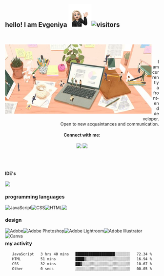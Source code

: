 ## hello! I am Evgeniya <img src="https://github.com/e-doschechnikova/e-doschechnikova/blob/main/hello.png?raw=true" width="75px">![visitors](https://visitor-badge.glitch.me/badge?page_id=e-doschechnikova.e-doschechnikova&left_color=black&right_color=pink)
<br>
<br>
<img align="left"
            src="https://github.com/e-doschechnikova/e-doschechnikova/blob/main/main.jpg?raw=true"
            width="480px"
          />

 <div align="center">
    </br>
     </br>
        <p style="text-align: right">
       I am currently a front-end developer. 
           <br> Open to new acquaintances and communication. </p>
  <div>
            
#### Connect with me:
<a href="https://www.linkedin.com/in/e-doschechnikova/">
<img src="https://img.shields.io/badge/linkedin-0077B5.svg?style=flat-square&logo=linkedin&logoColor=white"/></a>
<a href="https://instagram.com/drobakova_ev">
<img src="https://img.shields.io/badge/instagram-E4405F.svg?style=flat-square&logo=instagram&logoColor=white"/></a> <br>
   </br>
    </br>
     </br>
   
   <div align="left">
            
   #### IDE's

<img align="left" src="https://img.shields.io/badge/-Visual%20Studio%20Code-23A9F2?style=flat-square&logo=Visual%20Studio%20Code&logoColor=white"/> <br>
            
   ### programming languages

<img align="left" alt="JavaScript" src="https://img.shields.io/badge/JavaScript%20-%23F7DF1E.svg?style=flat-square&logo=javascript&logoColor=black">
<img align="left" alt="CSS" src="https://img.shields.io/badge/CSS%20-%231572B6.svg?style=flat-square&logo=css3&logoColor=white">
<img align="left"alt="HTML" src="https://img.shields.io/badge/HTML%20-%23E34F26.svg?style=flat-square&logo=html5&logoColor=white">
<img align="left"src="https://img.shields.io/badge/markdown-%23000000.svg?style=flat-square&logo=markdown&logoColor=white"/> <br>
</div>
<div align="left">
            
   ### design

<img align="left" alt="Adobe" src="https://img.shields.io/badge/Adobe-%23FF0000.svg?style=flat-square&logo=adobe&logoColor=white"/>
<img align="left" alt="Adobe Photoshop" src="https://img.shields.io/badge/Adobe Photoshop-%2331A8FF.svg?style=flat-square&logo=adobephotoshop&logoColor=white"/>
<img align="left" alt="Adobe Lightroom" src="https://img.shields.io/badge/Adobe%20Lightroom-31A8FF.svg?style=flat-square&logo=Adobe%20Lightroom&logoColor=white" />
<img align="left" alt="Adobe Illustrator" src="https://img.shields.io/badge/Adobe Illustrator-%23FF9A00.svg?style=flat-square&logo=adobe%20illustrator&logoColor=white" />
<img align="left" alt="Canva" src="https://img.shields.io/badge/Canva-%2300C4CC.svg?style=flat-square&logo=Canva&logoColor=white" /> <br>

   ### my activity
 </div>
            
<!--START_SECTION:waka-->

```text
JavaScript   3 hrs 40 mins   ██████████████████░░░░░░░   72.34 %
HTML         51 mins         ████▒░░░░░░░░░░░░░░░░░░░░   16.94 %
CSS          32 mins         ██▓░░░░░░░░░░░░░░░░░░░░░░   10.67 %
Other        0 secs          ░░░░░░░░░░░░░░░░░░░░░░░░░   00.05 %
```

<!--END_SECTION:waka-->

 
